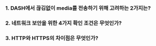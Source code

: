 ### 1. DASH에서 끊김없이 media를 전송하기 위해 고려하는 2가지는?



### 2. 네트워크 보안을 위한 4가지 확인 조건은 무엇인가?



### 3. HTTP와 HTTPS의 차이점은 무엇인가?
